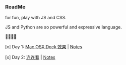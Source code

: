 ### ReadMe

for fun, play with JS and CSS.

JS and Python are so powerful and expressive language.

💪💪💪💪



[x] Day 1: [Mac OSX Dock 效果](https://krisyu.github.io/21DaysofFunwithJS/day1/macdock.html) | [Notes](https://krisyu.github.io/21DaysofFunwithJS/day1/day1/macdock.html) 

[x] Day 2: [连连看](https://krisyu.github.io/21DaysofFunwithJS/day2/llk.html) | [Notes](https://krisyu.github.io/21DaysofFunwithJS/day1/Day%201：%20Mac%20OSX%20Dock%20Effect.html) 

 
